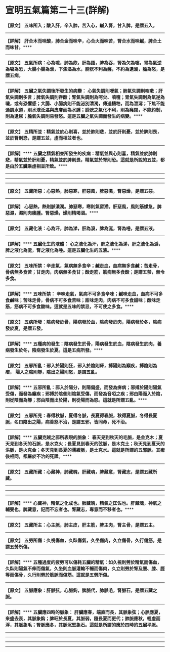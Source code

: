 # 宣明五氣篇第二十三(詳解)

**【原文】**
**五味所入；酸入肝，辛入肺，苦入心，鹹入腎，甘入脾，是謂五入。**
****
**【詳解】**
**肝合木而味酸，肺合金而味辛，心合火而味苦，腎合水而味鹹，脾合土而味甘。******
****
**【原文】**
**五氣所病：心為噫，肺為欬，肝為語，脾為吞，腎為欠為嚏，胃為氣逆為噦為恐，大腸小腸為泄，下焦溢為水，膀胱不利為癃，不約為遺溺，膽為怒，是謂五病。**
****
**【詳解】**
**五臟之氣失調後所發生的病變：**
**心氣失調則噯氣；肺氣失調則咳嗽；肝氣失調則多言；脾氣失調則吞酸；腎氣失調則為呵欠、噴嚏；胃氣失調則為氣逆為噦，或有恐懼感；大腸、小腸病則不能泌別清濁，傳送糟粕，而為泄瀉；下焦不能通調水道，則水液泛溢與皮膚而為水腫；膀胱之氣化不利，則為癃閉，不能約制，則為遺尿；膽氣失調則易發怒。這是五臟之氣失調而發生的病變。******
****
**【原文】**
**五精所並：精氣並於心則喜，並於肺則悲，並於肝則憂，並於脾則畏，並於腎則恐，是謂五並，虛而相並者也。**
****
**【詳解】******
**五臟之精氣相並所發生的疾病：精氣並與心則喜，精氣並於肺則悲，精氣並於肝則憂，精氣並於脾則畏，精氣並於腎則恐。這就是所說的五並，都是由於五臟乘虛相並所致。******
****
****
****
**【原文】**
**五藏所惡：心惡熱，肺惡寒，肝惡風，脾惡濕，腎惡燥，是謂五惡。**
****
**【詳解】**
**心惡熱，熱則脈潰濁。肺惡寒，寒則氣留滯。肝惡風，風則筋燥急。脾惡濕，濕則肉痿腫。腎惡燥，燥則精竭涸。******
****
**【原文】**
**五藏化液：心為汗，肺為涕，肝為淚，脾為涎，腎為唾，是謂五液。**
****
**【詳解】******
**五臟化生的液體：**
**心之液化為汗，肺之液化為涕，肝之液化為淚，脾之液化為涎，腎之液化為唾。這是五臟化生的五液。******
****
**【原文】**
**五味所禁：辛走氣，氣病無多食辛；鹹走血，血病無多食鹹；苦走骨，骨病無多食苦；甘走肉，肉病無多食甘；酸走筋，筋病無多食酸；是謂五禁，無令多食。**
****
**【詳解】******
**五味所禁：**
**辛味走氣，氣病不可多食辛味；鹹味走血，血病不可多食鹹味；苦味走骨，骨病不可多食苦味；甜味走肉，肉病不可多食甜味；酸味走筋，筋病不可多食酸味。這就是五味的禁忌，不可使之多食。******
****
**【原文】**
**五病所發：陰病發於骨，陽病發於血，陰病發於肉，陽病發於冬，陰病發於夏，是謂五發。**
****
**【詳解】******
**五種病的發生：陰病發生於骨，陽病發生於血，陰病發生於肉，養病發生於冬，陰病發生於夏。這是五病所發。******
****
**【原文】**
**五邪所亂：邪入於陽則狂，邪入於陰則痺，搏陽則為巔疾，搏陰則為瘖，**
**陽入之陰則靜，陰出之陽則怒，是謂五亂。**
****
**【詳解】******
**五邪所亂：邪入於陽分，則陽偏盛，而發為痹病；邪搏於陽則陽氣受傷，而發為癲疾；邪搏於陰側則陰氣受傷，而發為音啞之疾；邪由陽而入於陰，則從陰而為靜；邪由陰而出於陽，則從陽而為怒。這就是所謂五亂。******
****
**【原文】**
**五邪所見：春得秋脈，夏得冬脈，長夏得春脈，秋得夏脈，冬得長夏脈，名曰陰出之陽，病善怒不治，是謂五邪，皆同命，死不治。**
****
**【詳解】******
**五臟克賊之邪所表現的脈象：**
**春天見到秋天的毛脈，是金克木；夏天見到冬天的石脈，是水克火；長夏見到春天的弦脈，是木克土；秋天見到夏天的洪脈，是火克金；冬天見到長夏的濡緩脈，是土克水。這就是所謂的五邪脈。其癒後相同，都屬於不治的死證。******
****
**【原文】**
**五藏所藏：心藏神，肺藏魄，肝藏魂，脾藏意，腎藏志，是謂五藏所藏。**
****
****
****
**【詳解】******
**心藏神，精氣之化成也。肺藏魄，精氣之匡佐也。肝藏魂，神氣之輔弼也。脾藏意，記而不忘者也。腎藏志，專意而不移者也。******
****
**【原文】**
**五藏所主：心主脈，肺主皮，肝主筋，脾主肉，腎主骨，是謂五主。**
****
**【原文】**
**五勞所傷：久視傷血，久臥傷氣，久坐傷肉，久立傷骨，久行傷筋，是謂五勞所傷。**
****
**【詳解】******
**五種過度的疲勞可以傷耗五臟的精氣：如久視則勞於精氣而傷血，久臥則陽氣不伸而傷氣，久坐則血脈灌輸不暢而傷肉，久立則勞於腎及腰、膝、脛等而傷骨，久行則勞於筋脈而傷筋。這就是五勞所傷。**
****
**【原文】**
**五脈應象：肝脈弦，心脈鉤，脾脈代，肺脈毛，腎脈石，是謂五藏之脈。**
****
**【詳解】******
**五臟應四時的脈象：**
**肝臟應春，端直而長，其脈象弦；心脈應夏，來盛去衰，其脈象鈎；脾旺於長夏，其脈弱，隨長夏而更代；肺脈應秋，輕虛而浮，其脈象毛；腎脈應冬，其脈沉堅象石。這就是所謂的應於四時的五臟平脈。**
****
****
****
****


